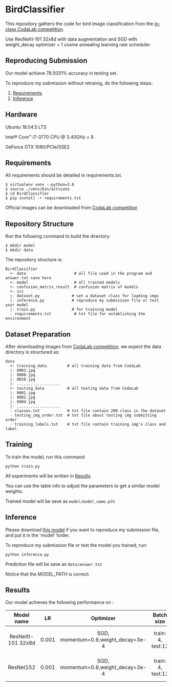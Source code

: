 # BirdClassifier

This repository gathers the code for bird image classification from the [in-class CodaLab competition](https://competitions.codalab.org/competitions/35668?secret_key=09789b13-35ec-4928-ac0f-6c86631dda07).

Use ResNeXt-101 32x8d with data augmentation and SGD with weight_decay optimizer + 1 cosine annealing learning rate scheduler.

## Reproducing Submission
Our model achieve 78.5031% accuracy in testing set.

To reproduce my submission without retrainig, do the following steps:
1. [Requirements](#Requirements)
2. [Inference](#Inference)

## Hardware

Ubuntu 18.04.5 LTS

Intel® Core™ i7-3770 CPU @ 3.40GHz × 8

GeForce GTX 1080/PCIe/SSE2


## Requirements

All requirements should be detailed in requirements.txt.

```env
$ virtualenv venv --python=3.6
$ source ./venv/bin/activate
$ cd BirdClassifier
$ pip install -r requirements.txt
```

Official images can be downloaded from [CodaLab competition](https://competitions.codalab.org/competitions/35668?secret_key=09789b13-35ec-4928-ac0f-6c86631dda07#participate-get_starting_kit)


## Repository Structure

Run the following command to build the directory.
```
$ mkdir model
$ mkdir data
```

The repository structure is:
```
BirdClassifier
  +- data                     # all file used in the program and answer.txt save here
  +- model                    # all trained models
  +- confusion_matrix_result  # confusion matrix of models
  +- src            
  ∣- dataset.py              # set a dataset class for loading imgs
  ∣- inference.py            # reproduce my submission file or test your model
  ∣- train.py                # for training model
  - requirements.txt          # txt file for establishing the environment
```

## Dataset Preparation
After downloading images from [CodaLab competition](https://competitions.codalab.org/competitions/35668?secret_key=09789b13-35ec-4928-ac0f-6c86631dda07#participate-get_starting_kit), we expect the data directory is structured as:
```
data
  +- training_data         # all training data from CodaLab
  ∣- 0003.jpg
  ∣- 0008.jpg
  ∣- 0010.jpg
  ∣- ...................
  +- testing_data          # all testing data from CodaLab
  ∣- 0001.jpg
  ∣- 0002.jpg  
  ∣- 0004.jpg
  ∣- ...................
  - classes.txt            # txt file contain 200 class in the dataset
  - testing_img_order.txt  # txt file about testing img submitting order
  - training_labels.txt    # txt file contain training img's class and label
```


## Training

To train the model, run this command:

```train
python train.py
```

All experiments will be written in [Results](#Results).

You can use the table info to adjust the parameters to get a similar model weights.

Trained model will be save as ```model/model_name.pth```

## Inference

Please download [this model](https://reurl.cc/Rb2ZD6) if you want to reproduce my submission file, and put it in the 'model' folder.

To reproduce my submission file or test the model you trained, run:

```inference
python inference.py
```

Prediction file will be save as ```data/answer.txt```

Notice that the MODEL_PATH is correct.

## Results

Our model achieves the following performance on :


| **Model name**   | **LR** | **Optimizer**                       | **Batch size**     | **Scheduler**              | **Img size**| **Other**                                                                    | **Accuracy** |
|:-----------------:|:------:|:-----------------------------------:|:------------------:|:--------------------------:|:------------:|:----------------------------------------------------------------------------:|:------------:|
| ResNeXt-101 32x8d | 0.001 | SGD, momentum=0.9,weight_decay=3e-4 | train: 4, test:12  | CosineAnnealing, T_max=200 | 375 x 375    | max_padding,CenterCrop, (HorizontalFlip,or VerticalFlip), unfreeze all layer | 0.785031 |
| ResNet152         | 0.001 | SGD, momentum=0.9,weight_decay=3e-4 | train: 4, test:12  | CosineAnnealing, T_max=200 | 375 x 375    | max_padding,CenterCrop, (HorizontalFlip,or VerticalFlip), unfreeze all layer | 0.762941 |